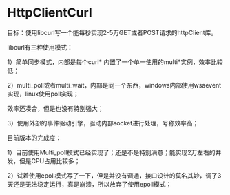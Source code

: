 # HttpClientCurl
目标：使用libcurl写一个能每秒实现2-5万GET或者POST请求的httpClient库。

libcurl有三种使用模式：

1）简单同步模式，内部是每个curl* 内置了一个单一使用的multi*实例，效率比较低；

2）multi_poll或者multi_wait，内部是同一个东西，windows内部使用wsaevent实现，linux使用poll实现；

效率还凑合，但是也没有特别强大；

3）使用外部的事件驱动引擎，驱动内部socket进行处理，号称效率高；

目前版本的完成度：

1）目前使用Multi_poll模式已经实现了；还是不是特别满意；能实现2万左右的并发，但是CPU占用比较多；

2）试着使用epoll模式写了一下，但是并没有调通，接口设计的莫名其妙，调了3天还是无法稳定运行，真是崩溃，所以放弃了使用epoll模式；
